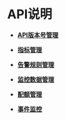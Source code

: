 # API说明<a name="ZH-CN_TOPIC_0171212573"></a>

-   **[API版本号管理](API版本号管理.md)**  

-   **[指标管理](指标管理.md)**  

-   **[告警规则管理](告警规则管理.md)**  

-   **[监控数据管理](监控数据管理.md)**  

-   **[配额管理](配额管理.md)**  

-   **[事件监控](事件监控.md)**  


